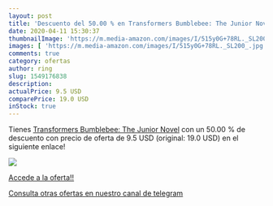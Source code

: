 ```yaml
---
layout: post
title: 'Descuento del 50.00 % en Transformers Bumblebee: The Junior Novel'
date: 2020-04-11 15:30:37
thumbnailImage: 'https://m.media-amazon.com/images/I/515y0G+78RL._SL200_.jpg'
images: [ 'https://m.media-amazon.com/images/I/515y0G+78RL._SL200_.jpg' ]
comments: true
category: ofertas
author: ring
slug: 1549176838
description:
actualPrice: 9.5 USD
comparePrice: 19.0 USD
inStock: true
---
```


Tienes [Transformers Bumblebee: The Junior Novel](https://www.amazon.com/dp/1549176838/?tag=redken08-20) con un 50.00 % de descuento con precio de oferta de 9.5 USD (original: 19.0 USD) en el siguiente enlace!

[![](https://m.media-amazon.com/images/I/515y0G+78RL._SL200_.jpg)](https://www.amazon.com/dp/1549176838/?tag=redken08-20)

[Accede a la oferta!!](https://www.amazon.com/dp/1549176838/?tag=redken08-20)

[Consulta otras ofertas en nuestro canal de telegram](https://t.me/s/ofertas25)
